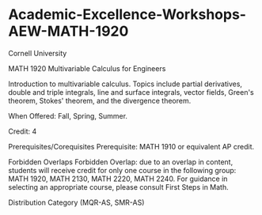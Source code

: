 # Academic-Excellence-Workshops-AEW-MATH-1920
Cornell University 

MATH 1920 Multivariable Calculus for Engineers

Introduction to multivariable calculus. Topics include partial derivatives, double and triple integrals, 
line and surface integrals, vector fields, Green's theorem, Stokes' theorem, and the divergence theorem.

When Offered: Fall, Spring, Summer.

Credit:	4

Prerequisites/Corequisites Prerequisite: MATH 1910 or equivalent AP credit.

Forbidden Overlaps Forbidden Overlap: due to an overlap in content, students will receive credit for only one course in the following group: 
MATH 1920, MATH 2130, MATH 2220, MATH 2240. For guidance in selecting an appropriate course, please consult First Steps in Math.

Distribution Category (MQR-AS, SMR-AS)

